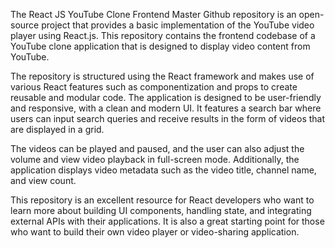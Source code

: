 The React JS YouTube Clone Frontend Master Github repository is an open-source project that provides a basic implementation of the YouTube video player using React.js. This repository contains the frontend codebase of a YouTube clone application that is designed to display video content from YouTube.

The repository is structured using the React framework and makes use of various React features such as componentization and props to create reusable and modular code. The application is designed to be user-friendly and responsive, with a clean and modern UI. It features a search bar where users can input search queries and receive results in the form of videos that are displayed in a grid.

The videos can be played and paused, and the user can also adjust the volume and view video playback in full-screen mode. Additionally, the application displays video metadata such as the video title, channel name, and view count.

This repository is an excellent resource for React developers who want to learn more about building UI components, handling state, and integrating external APIs with their applications. It is also a great starting point for those who want to build their own video player or video-sharing application.
